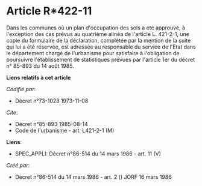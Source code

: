 # Article R*422-11

Dans les communes où un plan d'occupation des sols a été approuvé, à l'exception des cas prévus au quatrième alinéa de
l'article L. 421-2-1, une copie du formulaire de la déclaration, complétée par la mention de la suite qui lui a été réservée,
est adressée au responsable du service de l'Etat dans le département chargé de l'urbanisme pour satisfaire à l'obligation de
poursuivre l'établissement de statistiques prévues par l'article 1er du décret n° 85-893 du 14 août 1985.

**Liens relatifs à cet article**

_Codifié par_:

  - Décret n°73-1023 1973-11-08

_Cite_:

  - Décret n°85-893 1985-08-14
  - Code de l'urbanisme - art. L421-2-1 (M)

**Liens**:

  - SPEC_APPLI: Décret n°86-514 du 14 mars 1986 - art. 11 (V)

_Créé par_:

  - Décret n°86-514 du 14 mars 1986 - art. 2 () JORF 16 mars 1986

